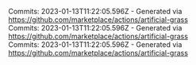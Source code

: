 Commits: 2023-01-13T11:22:05.596Z - Generated via https://github.com/marketplace/actions/artificial-grass
<br>
Commits: 2023-01-13T11:22:05.596Z - Generated via https://github.com/marketplace/actions/artificial-grass
<br>
Commits: 2023-01-13T11:22:05.596Z - Generated via https://github.com/marketplace/actions/artificial-grass
<br>
